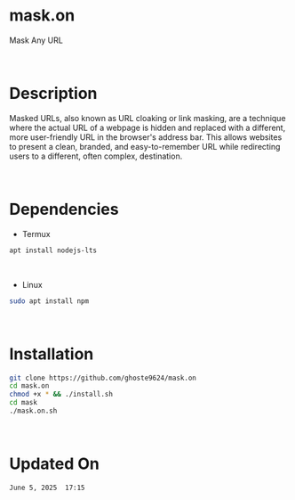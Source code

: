 # mask.on
Mask Any URL 

<br>

# Description 
Masked URLs, also known as URL cloaking or link masking, are a technique where the actual URL of a webpage is hidden and replaced with a different, more user-friendly URL in the browser's address bar. This allows websites to present a clean, branded, and easy-to-remember URL while redirecting users to a different, often complex, destination. 

<br>

# Dependencies 
* Termux
```bash
apt install nodejs-lts 
```

<br>

* Linux
```bash
sudo apt install npm
```

<br>

# Installation 
```bash
git clone https://github.com/ghoste9624/mask.on
cd mask.on
chmod +x * && ./install.sh 
cd mask
./mask.on.sh
```

<br>

# Updated On 
``
June 5, 2025  17:15
``

